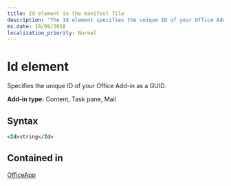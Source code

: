 ```yaml
---
title: Id element in the manifest file
description: 'The Id element specifies the unique ID of your Office Add-in as a GUID.'
ms.date: 10/09/2018
localization_priority: Normal
---
```


# Id element

Specifies the unique ID of your Office Add-in as a GUID.

**Add-in type:** Content, Task pane, Mail

## Syntax

```XML
<Id>string</Id>
```

## Contained in

[OfficeApp](officeapp.md)

